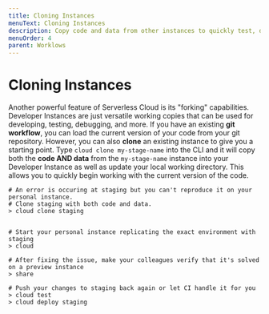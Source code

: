 ```yaml
---
title: Cloning Instances
menuText: Cloning Instances
description: Copy code and data from other instances to quickly test, debug, and share code.
menuOrder: 4
parent: Worklows
---
```


# Cloning Instances

Another powerful feature of Serverless Cloud is its "forking" capabilities. Developer Instances are just versatile working copies that can be used for developing, testing, debugging, and more. If you have an existing **git workflow**, you can load the current version of your code from your git repository. However, you can also **clone** an existing instance to give you a starting point. Type `cloud clone my-stage-name` into the CLI and it will copy both the **code AND data** from the `my-stage-name` instance into your Developer Instance as well as update your local working directory. This allows you to quickly begin working with the current version of the code.

```
# An error is occuring at staging but you can't reproduce it on your personal instance.
# Clone staging with both code and data.
> cloud clone staging


# Start your personal instance replicating the exact environment with staging
> cloud

# After fixing the issue, make your colleagues verify that it's solved on a preview instance
> share

# Push your changes to staging back again or let CI handle it for you
> cloud test
> cloud deploy staging
```
